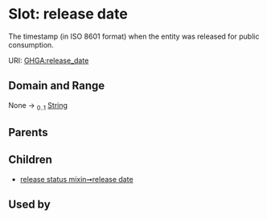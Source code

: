 
# Slot: release date


The timestamp (in ISO 8601 format) when the entity was released for public consumption.

URI: [GHGA:release_date](https://w3id.org/GHGA/release_date)


## Domain and Range

None &#8594;  <sub>0..1</sub> [String](types/String.md)

## Parents


## Children

 *  [release status mixin➞release date](release_status_mixin_release_date.md)

## Used by

